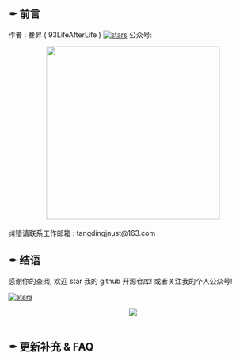 ## ✒ 前言
作者 : 叁昇 ( 93LifeAfterLife ) 	[![stars](https://badgen.net/github/stars/93LifeAfterLife/SanSheng-notes?icon=github&color=4ab8a1)](https://github.com/93LifeAfterLife/SanSheng-notes)
公众号:
<div align="center"> <img src="https://i1.fuimg.com/719027/ca0c1d25208ae899.jpg" width="350px"> </div><br>纠错请联系工作邮箱 : tangdingjnust@163.com



## ✒ 结语

感谢你的查阅, 欢迎 star 我的 github 开源仓库! 或者关注我的个人公众号! 

[![stars](https://badgen.net/github/stars/93LifeAfterLife/SanSheng-notes?icon=github&color=4ab8a1)](https://github.com/93LifeAfterLife/SanSheng-notes)

<div align="center"> <img src="https://i1.fuimg.com/719027/ca0c1d25208ae899.jpg" width=""> </div><br>



## ✒ 更新补充 & FAQ